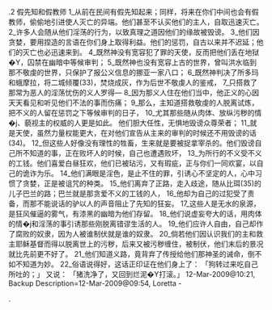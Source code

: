 .2 
假先知和假教师 
1_从前在民间有假先知起来；同样，将来在你们中间也会有假教师，偷偷地引进使人灭亡的异端。他们甚至不认买他们的主人，自取迅速灭亡。 2_许多人会随从他们淫荡的行为，以致真理之道因他们的缘故被毁谤。 3_他们因贪婪，要用捏造的言语在你们身上取得利益。他们的惩罚，自古以来并不迟延；他们的灭亡也必迅速来到。 
4_既然神没有宽容犯了罪的天使，反而把他们丢在地狱�Y，囚禁在幽暗中等候审判； 5_既然神也没有宽容上古的世界，曾叫洪水临到那不敬虔的世界，只保护了报公义信息的挪亚一家八口； 6_既然神判决了所多玛和蛾摩拉，将二城倾覆(33)，焚烧成灰，作为后世不敬虔人的鉴戒， 7_只搭救了那常为恶人的淫荡忧伤的义人罗得― 8_因为那义人住在他们当中，他正义的心因天天看见和听见他们不法的事而伤痛； 9_那么，主知道搭救敬虔的人脱离试炼，把不义的人留在惩罚之下等候审判的日子， 10_尤其那些随从肉体、放纵污秽的情�j、藐视主的权威的人更是如此。 
他们胆大任性，无惧地毁谤众尊荣者； 11_就是天使，虽然力量权能更大，在对他们宣告从主来的审判的时候还不用毁谤的话(34)。 12_但这些人好像没有理性的牲畜，生来就是要被捉拿宰杀的。他们毁谤自己所不知道的事，正在败坏人的时候，自己也遭遇败坏， 13_为所行的不义受不义的工钱。他们喜爱白昼狂欢，他们已被玷污，又有瑕疵，正与你们一同欢宴，以自己的诡诈为乐。 14_他们满眼是淫色，是止不住的罪，引诱心不坚定的人，心中习惯了贪婪，正是被诅咒的种类。 15_他们离弃了正路，走入歧途，随从比珥(35)的儿子巴兰的路；巴兰就是那贪爱不义的工钱的人， 16_他却为自己的过犯受了责备，而那不能说话的驴以人的声音阻止了先知的狂妄。 
17_这些人是无水的泉源，是狂风催逼的雾气，有漆黑的幽暗为他们存留。 18_他们说虚妄夸大的话，用肉体的情�j和淫荡的事引诱那些刚脱离错谬生活的人。 19_他们应许人自由，自己却作了腐败的奴隶，因为人被谁制伏就是谁的奴隶。 20_倘若他们因认识我们的主和救主耶稣基督而得以脱离世上的污秽，后来又被污秽缠住，被制伏，他们末后的景况就比先前更不好了。 21_他们知道义路，竟背弃了传授给他们那神圣的诫命，倒不如不知道为妙。 22_俗语说得好，这话正印证在他们身上了： 
「狗转过来吃自己所吐的；」 
又说： 
「猪洗净了，又回到烂泥�Y打滚。」 
12-Mar-2009@10:21, Backup Description=12-Mar-2009@09:54, Loretta - 
     
.